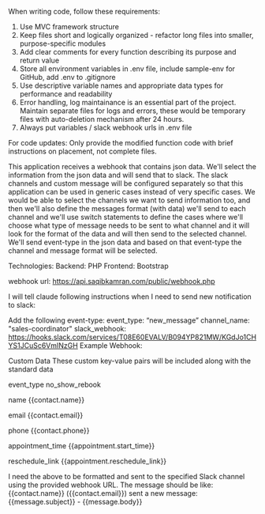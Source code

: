 When writing code, follow these requirements:

1. Use MVC framework structure
2. Keep files short and logically organized - refactor long files into smaller, purpose-specific modules
3. Add clear comments for every function describing its purpose and return value
4. Store all environment variables in .env file, include sample-env for GitHub, add .env to .gitignore
5. Use descriptive variable names and appropriate data types for performance and readability
6. Error handling, log maintainance is an essential part of the project. Maintain separate files for logs and errors, these would be temporary files with auto-deletion mechanism after 24 hours. 
7. Always put variables / slack webhook urls in .env file


For code updates: Only provide the modified function code with brief instructions on placement, not complete files.

This application receives a webhook that contains json data. We'll select the information from the json data and will send that to slack. The slack channels and custom message will be configured separately so that this application can be used in generic cases instead of very specific cases. We would be able to select the channels we want to send information too, and then we'll also define the messages format (with data) we'll send to each channel and we'll use switch statements to define the cases where we'll choose what type of message needs to be sent to what channel and it will look for the format of the data and will then send to the selected channel. We'll send event-type in the json data and based on that event-type the channel and message format will be selected. 

Technologies:
Backend: PHP
Frontend: Bootstrap

webhook url: https://api.saqibkamran.com/public/webhook.php


I will tell claude following instructions when I need to send new notification to slack:

Add the following event-type:
event_type: “new_message”
channel_name: "sales-coordinator"
slack_webhook: https://hooks.slack.com/services/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
Example Webhook:


Custom Data
These custom key-value pairs will be included along with the standard data

event_type
no_show_rebook

name
{{contact.name}}

email
{{contact.email}}

phone
{{contact.phone}}

appointment_time
{{appointment.start_time}}

reschedule_link
{{appointment.reschedule_link}}





I need the above to be formatted and sent to the specified Slack channel using the provided webhook URL. 
The message should be like:
{{contact.name}} ({{contact.email}}) sent a new message: {{message.subject}} - {{message.body}}